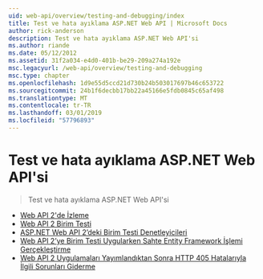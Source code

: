 ```yaml
---
uid: web-api/overview/testing-and-debugging/index
title: Test ve hata ayıklama ASP.NET Web API | Microsoft Docs
author: rick-anderson
description: Test ve hata ayıklama ASP.NET Web API'si
ms.author: riande
ms.date: 05/12/2012
ms.assetid: 31f2a034-e4d0-401b-be29-209a274a192e
msc.legacyurl: /web-api/overview/testing-and-debugging
msc.type: chapter
ms.openlocfilehash: 1d9e55d5ccd21d730b24b503017697b46c653722
ms.sourcegitcommit: 24b1f6decbb17bb22a45166e5fdb0845c65af498
ms.translationtype: MT
ms.contentlocale: tr-TR
ms.lasthandoff: 03/01/2019
ms.locfileid: "57796893"
---
```

<a name="testing-and-debugging-aspnet-web-api"></a>Test ve hata ayıklama ASP.NET Web API'si
====================
> Test ve hata ayıklama ASP.NET Web API'si


- [Web API 2'de İzleme](tracing-in-aspnet-web-api.md)
- [Web API 2 Birim Testi](unit-testing-with-aspnet-web-api.md)
- [ASP.NET Web API 2’deki Birim Testi Denetleyicileri](unit-testing-controllers-in-web-api.md)
- [Web API 2’ye Birim Testi Uygularken Sahte Entity Framework İşlemi Gerçekleştirme](mocking-entity-framework-when-unit-testing-aspnet-web-api-2.md)
- [Web API 2 Uygulamaları Yayımlandıktan Sonra HTTP 405 Hatalarıyla İlgili Sorunları Giderme](troubleshooting-http-405-errors-after-publishing-web-api-applications.md)
